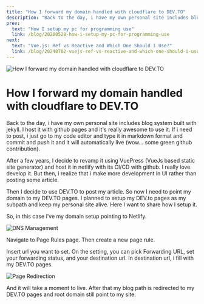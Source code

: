 ```yaml
---
title: "How I forward my domain handled with cloudflare to DEV.TO"
description: "Back to the day, i have my own personal site includes blog system built with jekyll. I host it with github pages and it's really awesome to use it."
prev:
  text: "How I setup my pc for programming use"
  link: /blog/20200528-how-i-setup-my-pc-for-programming-use
next: 
  text: "Vue.js: Ref vs Reactive and Which One Should I Use?"
  link: /blog/20240702-vuejs-ref-vs-reactive-and-which-one-should-i-use
---
```


![How I forward my domain handled with cloudflare to DEV.TO](https://images.unsplash.com/photo-1544197150-b99a580bb7a8)

# How I forward my domain handled with cloudflare to DEV.TO

Back to the day, i have my own personal site includes blog system built with jekyll. I host it with github pages and it's really awesome to use it. If i need to post, i just go to my code editor and type it in markdown format and commit and push it and it will automatically live (wow... some green github contribution).

After a few years, I decide to revamp it using VuePress (VueJs based static site generator) and host it in netlify with its CI/CD with github. I really love develop it. But then, i realize that i make more development in UI rather than posting some article.

Then I decide to use DEV.TO to post my article. So now I need to point my domain to my DEV.TO pages. I planned to setup my DEV.to pages as my subpath and keep my personal site alive. Here I want to share how I setup it.

So, in this case i've my domain setup pointing to Netlify.

![DNS Management](/img/20200531-dns-management-for-alfattarezqa-com.png)

Navigate to Page Rules page. Then create a new page rule.

Insert url you want to set. On the setting, you can pick Forwarding URL, set your forwarding status, and your destination url. In destination url, i fill with my DEV.TO pages.

![Page Redirection](/img/20200531-page-redirection.png)

And it will take a moment to live. After that my blog path is redirected to my DEV.TO pages and root domain still point to my site.
